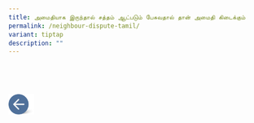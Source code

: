 ```yaml
---
title: அமைதியாக இருந்தால் சத்தம் ஆட்படும் பேசுவதால் தான் அமைதி கிடைக்கும்
permalink: /neighbour-dispute-tamil/
variant: tiptap
description: ""
---
```

<p>
<br>
</p>
<div class="isomer-image-wrapper">
<img style="width: 80%;" height="auto" width="100%" alt="" src="https://cmc.mlaw.gov.sg/images/MEDIATION%20STORIES/Noise_story_1_1.png">
</div>
<p></p>
<p></p>
<p></p><a class="isomer-image-wrapper" href="/disputes-suitable-for-mediation-tamil/"><img style="width: 10%;" height="auto" width="100%" alt="" src="/images/MEDIATION STORIES/Back_button.png"></a>
<p></p>